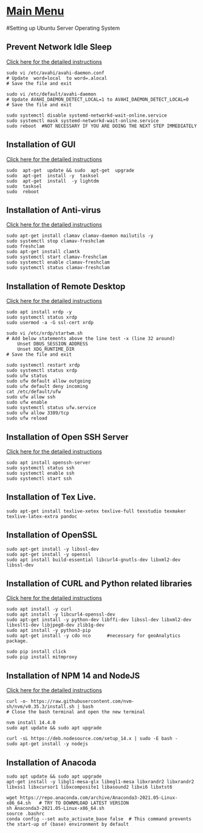 # [Main Menu](index.html)

#Setting up Ubuntu Server Operating System

## Prevent Network Idle Sleep

[Click here for the detailed instructions](https://ubuntu-mate.community/t/stop-network-disconnecting-in-ubuntu/829)

    sudo vi /etc/avahi/avahi-daemon.conf
    # Update  word=local  to word=.alocal
    # Save the file and exit

    sudo vi /etc/default/avahi-daemon
    # Update AVAHI_DAEMON_DETECT_LOCAL=1 to AVAHI_DAEMON_DETECT_LOCAL=0
    # Save the file and exit

    sudo systemctl disable systemd-networkd-wait-online.service
    sudo systemctl mask systemd-networkd-wait-online.service
    sudo reboot  #NOT NECESSARY IF YOU ARE DOING THE NEXT STEP IMMEDIATELY

## Installation of GUI

   [Click here for the detailed instructions](https://phoenixnap.com/kb/how-to-install-a-gui-on-ubuntu) 

    sudo  apt-get  update && sudo  apt-get  upgrade 
    sudo  apt-get  install -y  tasksel 
    sudo  apt-get  install  -y lightdm 
    sudo  tasksel 
    sudo  reboot 

## Installation of Anti-virus

  [Click here for the detailed instructions](https://linuxhint.com/install_clamav_ubuntu/#:~:text=Installing%20ClamAV.%20In%20order%20to%20install%20ClamAV%20on,install%20ClamAV.%20ubuntu%40ubuntu%3A~%24%20sudo%20apt-get%20install%20clamav%20clamav-daemon.)

    sudo apt-get install clamav clamav-daemon mailutils -y
    sudo systemctl stop clamav-freshclam
    sudo freshclam
    sudo apt-get install clamtk
    sudo systemctl start clamav-freshclam
    sudo systemctl enable clamav-freshclam
    sudo systemctl status clamav-freshclam

## Installation of Remote Desktop

[Click here for the detailed instructions](https://tecadmin.net/how-to-install-xrdp-on-ubuntu-20-04/)

    sudo apt install xrdp -y 
    sudo systemctl status xrdp
    sudo usermod -a -G ssl-cert xrdp

    sudo vi /etc/xrdp/startwm.sh
    # Add below statements above the line test -x (line 32 around)    
        Unset DBUS_SESSION_ADDRESS
	    Unset XDG_RUNTIME_DIR
    # Save the file and exit

    sudo systemctl restart xrdp 
    sudo systemctl status xrdp
    sudo ufw status
    sudo ufw default allow outgoing
    sudo ufw default deny incoming
    cat /etc/default/ufw
    sudo ufw allow ssh
    sudo ufw enable
    sudo systemctl status ufw.service
    sudo ufw allow 3389/tcp
    sudo ufw reload

## Installation of Open SSH Server
[Click here for the detailed instructions](https://www.cyberciti.biz/faq/ubuntu-linux-install-openssh-server/)

    sudo apt install openssh-server
    sudo systemctl status ssh
    sudo systemctl enable ssh
    sudo systemctl start ssh
 

    
## Installation of Tex Live.

    sudo apt-get install texlive-xetex texlive-full texstudio texmaker texlive-latex-extra pandoc

## Installation of OpenSSL

    sudo apt-get install -y libssl-dev
    sudo apt-get install -y openssl
    sudo apt install build-essential libcurl4-gnutls-dev libxml2-dev libssl-dev

## Installation of CURL and Python related libraries

[Click here for the detailed instructions](https://www.cyberciti.biz/faq/how-to-install-curl-command-on-a-ubuntu-linux/)

    sudo apt install -y curl
    sudo apt install -y libcurl4-openssl-dev
    sudo apt-get install -y python-dev libffi-dev libssl-dev libxml2-dev libxslt1-dev libjpeg8-dev zlib1g-dev
    sudo apt install -y python3-pip
    sudo apt-get install -y cdo nco      #necessary for geoAnalytics package.

    sudo pip install click
    sudo pip install mitmproxy

## Installation of NPM 14 and NodeJS

[Click here for the detailed instructions](https://www.freecodecamp.org/news/how-to-install-node-js-on-ubuntu-and-update-npm-to-the-latest-version/#:~:text=npm%20install%20-g%20npm%40latest.%20If%20you%20run%20into,of%20NodeJS%20and%20NPM%20on%20your%20Ubuntu%20machine.)

    curl -o- https://raw.githubusercontent.com/nvm-sh/nvm/v0.35.3/install.sh | bash
    # Close the bash terminal and open the new terminal

    nvm install 14.4.0
    sudo apt update && sudo apt upgrade

    curl -sL https://deb.nodesource.com/setup_14.x | sudo -E bash -
    sudo apt-get install -y nodejs

## Installation of Anacoda

    sudo apt update && sudo apt upgrade
    apt-get install -y libgl1-mesa-glx libegl1-mesa libxrandr2 libxrandr2 libxss1 libxcursor1 libxcomposite1 libasound2 libxi6 libxtst6
    
    wget https://repo.anaconda.com/archive/Anaconda3-2021.05-Linux-x86_64.sh   # TRY TO DOWNMLOAD LATEST VERSION
    sh Anaconda3-2021.05-Linux-x86_64.sh 
    source .bashrc 
    conda config --set auto_activate_base false  # This command prevents the start-up of (base) environment by default

    